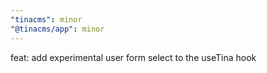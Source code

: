 ```yaml
---
"tinacms": minor
"@tinacms/app": minor
---
```


feat: add experimental user form select to the useTina hook
